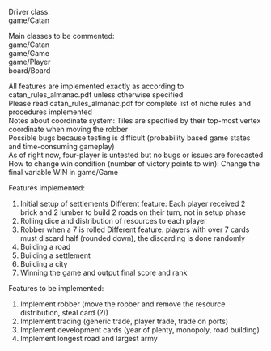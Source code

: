 Driver class:  
game/Catan  


Main classes to be commented:  
game/Catan  
game/Game  
game/Player  
board/Board  


All features are implemented exactly as according to catan_rules_almanac.pdf unless otherwise specified  
Please read catan_rules_almanac.pdf for complete list of niche rules and procedures implemented  
Notes about coordinate system: Tiles are specified by their top-most vertex coordinate when moving the robber  
Possible bugs because testing is difficult (probability based game states and time-consuming gameplay)  
As of right now, four-player is untested but no bugs or issues are forecasted  
How to change win condition (number of victory points to win): Change the final variable WIN in game/Game  

Features implemented:
1. Initial setup of settlements
Different feature: Each player received 2 brick and 2 lumber to build 2 roads on their turn, not in setup phase
2. Rolling dice and distribution of resources to each player
3. Robber when a 7 is rolled
Different feature: players with over 7 cards must discard half (rounded down), the discarding is done randomly
4. Building a road
5. Building a settlement
6. Building a city
7. Winning the game and output final score and rank

Features to be implemented:
1. Implement robber (move the robber and remove the resource distribution, steal card (?))
2. Implement trading (generic trade, player trade, trade on ports)
3. Implement development cards (year of plenty, monopoly, road building)
4. Implement longest road and largest army
